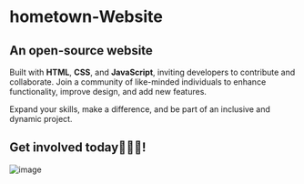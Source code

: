 # hometown-Website
## An open-source website
Built with **HTML**, **CSS**, and **JavaScript**, inviting developers to contribute and collaborate. Join a community of like-minded individuals to enhance functionality, improve design, and add new features. 

Expand your skills, make a difference, and be part of an inclusive and dynamic project. 

## Get involved today👨🏻‍💻! 

![image](https://github.com/Lochipi/hometown-Website/assets/108942025/3a07af0a-fb82-40b2-9fc2-cdea2131e2e3)

